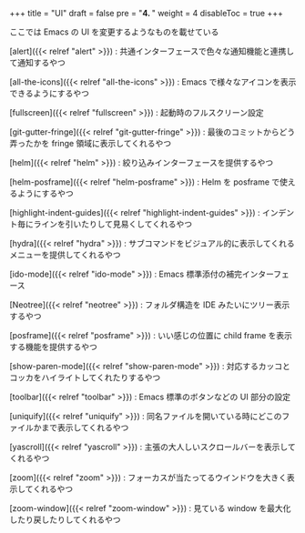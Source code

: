 +++
title = "UI"
draft = false
pre = "<b>4. </b>"
weight = 4
disableToc = true
+++

ここでは Emacs の UI を変更するようなものを載せている

[alert]({{< relref "alert" >}})
: 共通インターフェースで色々な通知機能と連携して通知するやつ

[all-the-icons]({{< relref "all-the-icons" >}})
: Emacs で様々なアイコンを表示できるようにするやつ

[fullscreen]({{< relref "fullscreen" >}})
: 起動時のフルスクリーン設定

[git-gutter-fringe]({{< relref "git-gutter-fringe" >}})
: 最後のコミットからどう弄ったかを fringe 領域に表示してくれるやつ

[helm]({{< relref "helm" >}})
: 絞り込みインターフェースを提供するやつ

[helm-posframe]({{< relref "helm-posframe" >}})
: Helm を posframe で使えるようにするやつ

[highlight-indent-guides]({{< relref "highlight-indent-guides" >}})
: インデント毎にラインを引いたりして見易くしてくれるやつ

[hydra]({{< relref "hydra" >}})
: サブコマンドをビジュアル的に表示してくれるメニューを提供してくれるやつ

[ido-mode]({{< relref "ido-mode" >}})
: Emacs 標準添付の補完インターフェース

[Neotree]({{< relref "neotree" >}})
: フォルダ構造を IDE みたいにツリー表示するやつ

[posframe]({{< relref "posframe" >}})
: いい感じの位置に child frame を表示する機能を提供するやつ

[show-paren-mode]({{< relref "show-paren-mode" >}})
: 対応するカッコとコッカをハイライトしてくれたりするやつ

[toolbar]({{< relref "toolbar" >}})
: Emacs 標準のボタンなどの UI 部分の設定

[uniquify]({{< relref "uniquify" >}})
: 同名ファイルを開いている時にどこのファイルかまで表示してくれるやつ

[yascroll]({{< relref "yascroll" >}})
: 主張の大人しいスクロールバーを表示してくれるやつ

[zoom]({{< relref "zoom" >}})
: フォーカスが当たってるウインドウを大きく表示してくれるやつ

[zoom-window]({{< relref "zoom-window" >}})
: 見ている window を最大化したり戻したりしてくれるやつ
